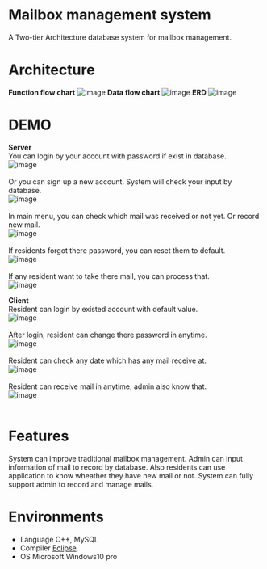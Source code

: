 # Mailbox management system
A Two-tier Architecture database system for mailbox management.

# Architecture

**Function flow chart**
![image](https://github.com/ooniwatori/mailbox-management-system/blob/main/diagram/function%20flow%20chart.png)
**Data flow chart**
![image](https://github.com/ooniwatori/mailbox-management-system/blob/main/diagram/data%20flow%20chart.png)
**ERD**
![image](https://github.com/ooniwatori/mailbox-management-system/blob/main/diagram/er%20model.png)



# DEMO

**Server**
<br />You can login by your account with password if exist in database.<br />
![image](https://github.com/ooniwatori/mailbox-management-system/blob/main/demo1/demo1-1.png
)<br />
<br />Or you can sign up a new account. System will check your input by database.<br />
![image](https://github.com/ooniwatori/mailbox-management-system/blob/main/demo1/demo1-2.png
)<br />
<br />In main menu, you can check which mail was received or not yet. Or record new mail.<br />
![image](https://github.com/ooniwatori/mailbox-management-system/blob/main/demo1/demo1-3.png
)<br />
<br />If residents forgot there password, you can reset them to default.<br />
![image](https://github.com/ooniwatori/mailbox-management-system/blob/main/demo1/demo1-4.png
)<br />
<br />If any resident want to take there mail, you can process that. <br />
![image](https://github.com/ooniwatori/mailbox-management-system/blob/main/demo1/demo1-5.png
)<br />

**Client**
<br />Resident can login by existed account with default value.<br />
![image](https://github.com/ooniwatori/mailbox-management-system/blob/main/demo2/demo2-1.png
)<br />
<br />After login, resident can change there password in anytime.<br />
![image](https://github.com/ooniwatori/mailbox-management-system/blob/main/demo2/demo2-2.png
)<br />
<br />Resident can check any date which has any mail receive at.<br />
![image](https://github.com/ooniwatori/mailbox-management-system/blob/main/demo2/demo2-3.png
)<br /><br />
Resident can receive mail in anytime, admin also know that.<br />
![image](https://github.com/ooniwatori/mailbox-management-system/blob/main/demo2/demo2-4.png
)<br /><br />



# Features

System can improve traditional mailbox management. Admin can input information of mail to record by database.
Also residents can use application to know wheather they have new mail or not.
System can fully support admin to record and manage mails. 

# Environments 

* Language C++, MySQL
* Compiler [Eclipse](https://www.eclipse.org/).
* OS Microsoft Windows10 pro
